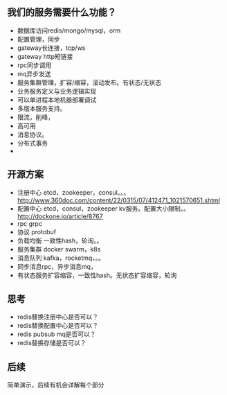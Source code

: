 ## 我们的服务需要什么功能？
- 数据库访问redis/mongo/mysql，orm
- 配置管理，同步
- gateway长连接，tcp/ws
- gateway http短链接
- rpc同步调用
- mq异步发送
- 服务集群管理，扩容/缩容，滚动发布。有状态/无状态
- 业务服务定义与业务逻辑实现
- 可以单进程本地机器部署调试
- 多版本服务支持。
- 限流，削峰，
- 高可用
- 消息协议。
- 分布式事务
- 



## 开源方案
- 注册中心 etcd，zookeeper，consul。。。   http://www.360doc.com/content/22/0315/07/412471_1021570651.shtml
- 配置中心 etcd，consul，zookeeper kv服务。配置大小限制。。  http://dockone.io/article/8767
- rpc  grpc
- 协议 protobuf
- 负载均衡 一致性hash，轮询。。
- 服务集群 docker swarm，k8s
- 消息队列 kafka，rocketmq，。。
- 同步消息rpc，异步消息mq，
- 有状态服务扩容缩容，一致性hash。无状态扩容缩容，轮询



## 思考 
- redis替换注册中心是否可以？
- redis替换配置中心是否可以？
- redis pubsub mq是否可以？
- redis替换存储是否可以？



## 后续
简单演示，后续有机会详解每个部分

